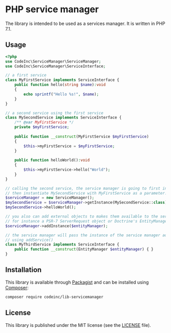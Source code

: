 # PHP service manager

The library is intended to be used as a services manager. It is written in PHP 7.1.

## Usage

```php
<?php
use CodeInc\ServiceManager\ServiceManager;
use CodeInc\ServiceManager\ServiceInterface;

// a first service
class MyFirstService implements ServiceInterface {
	public function hello(string $name):void
	{
		echo sprintf("Hello %s!", $name);
	}
}

// a second service using the first service
class MySecondService implements ServiceInterface {
	/** @var MyFirstService */
	private $myFirstService;
	
	public function __construct(MyFirstService $myFirstService) 
	{
		$this->myFirstService = $myFirstService;
	}
	
	public function helloWorld():void
	{
		$this->myFirstService->hello("World");
	}
}

// calling the second service, the service manager is going to first instantiated MyFirstService
// then instantiate MySecondService with MyFirstService as a parameter.
$serviceManager = new ServiceManager();
$mySecondService = $serviceManager->getInstance(MySecondService::class);
$mySecondService->helloWorld();

// you also can add external objects to makes them available to the servides,
// for instance a PSR-7 ServerRequest object or Doctrine's EntityManager.
$serviceManager->addInstance($entityManager);

// the service manager will pass the instance of the service manager added
// using addService()
class MyThirdService implements ServiceInterface {
    public function __construct(EntityManager $entityManager) { }
}

``` 


## Installation
This library is available through [Packagist](https://packagist.org/packages/codeinc/lib-servicemanager) and can be installed using [Composer](https://getcomposer.org/): 

```bash
composer require codeinc/lib-servicemanager
```

## License
This library is published under the MIT license (see the [LICENSE](LICENSE) file). 

